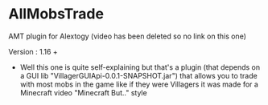 # AllMobsTrade
AMT plugin for Alextogy (video has been deleted so no link on this one) 

Version : 1.16 +

- Well this one is quite self-explaining but that's a plugin (that depends on a GUI lib "VillagerGUIApi-0.0.1-SNAPSHOT.jar") that allows you to trade with most mobs in the game like if they were Villagers it was made for a Minecraft video "Minecraft But.." style

